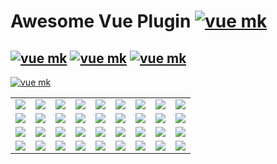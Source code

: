 # Awesome Vue Plugin  [![vue mk](https://img.shields.io/badge/awesome--vue-plugin-blue.svg)]() 
 [![vue mk](https://img.shields.io/badge/Powered-By-blue.svg)]() [![vue mk](https://img.shields.io/badge/code4mk-.com-brightgreen.svg)]()
 [![vue mk](https://img.shields.io/badge/%40-code4mk-brightgreen.svg)]()
---

[![vue mk](https://img.shields.io/badge/click-badge-%23ff69b4.svg)]()

<table>
<tr>
  <td><a href="https://github.com/search?q=topic%3Avue-mk-form+fork%3Atrue+org%3Avue-mk&type=Repositories" ><img src="https://img.shields.io/badge/vue--mk-form-red.svg" border:1px solid #999;" ></a></td>
  <td><a href="#j" ><img src="https://img.shields.io/badge/vue--mk-form-red.svg" border:1px solid #999;" ></a></td>
  <td><a href="#j" ><img src="https://img.shields.io/badge/vue--mk-form-red.svg" border:1px solid #999;" ></a></td>
  <td><a href="#j" ><img src="https://img.shields.io/badge/vue--mk-form-red.svg" border:1px solid #999;" ></a></td>
  <td><a href="#j" ><img src="https://img.shields.io/badge/vue--mk-form-red.svg" border:1px solid #999;" ></a></td>
    <td><a href="#j" ><img src="https://img.shields.io/badge/vue--mk-form-red.svg" border:1px solid #999;" ></a></td>
  <td><a href="#j" ><img src="https://img.shields.io/badge/vue--mk-form-red.svg" border:1px solid #999;" ></a></td>
  <td><a href="#j" ><img src="https://img.shields.io/badge/vue--mk-form-red.svg" border:1px solid #999;" ></a></td>
  <td><a href="#j" ><img src="https://img.shields.io/badge/vue--mk-form-red.svg" border:1px solid #999;" ></a></td>
</tr>
<tr>
  <td><a href="https://github.com/search?q=topic%3Avue-mk-form+fork%3Atrue+org%3Avue-mk&type=Repositories" ><img src="https://img.shields.io/badge/vue--mk-form-red.svg" border:1px solid #999;" ></a></td>
  <td><a href="#j" ><img src="https://img.shields.io/badge/vue--mk-form-red.svg" border:1px solid #999;" ></a></td>
  <td><a href="#j" ><img src="https://img.shields.io/badge/vue--mk-form-red.svg" border:1px solid #999;" ></a></td>
  <td><a href="#j" ><img src="https://img.shields.io/badge/vue--mk-form-red.svg" border:1px solid #999;" ></a></td>
  <td><a href="#j" ><img src="https://img.shields.io/badge/vue--mk-form-red.svg" border:1px solid #999;" ></a></td>
    <td><a href="#j" ><img src="https://img.shields.io/badge/vue--mk-form-red.svg" border:1px solid #999;" ></a></td>
  <td><a href="#j" ><img src="https://img.shields.io/badge/vue--mk-form-red.svg" border:1px solid #999;" ></a></td>
  <td><a href="#j" ><img src="https://img.shields.io/badge/vue--mk-form-red.svg" border:1px solid #999;" ></a></td>
  <td><a href="#j" ><img src="https://img.shields.io/badge/vue--mk-form-red.svg" border:1px solid #999;" ></a></td>
</tr>
  
  
<tr>
  <td><a href="https://github.com/search?q=topic%3Avue-mk-form+fork%3Atrue+org%3Avue-mk&type=Repositories" ><img src="https://img.shields.io/badge/vue--mk-form-red.svg" border:1px solid #999;" ></a></td>
  <td><a href="#j" ><img src="https://img.shields.io/badge/vue--mk-form-red.svg" border:1px solid #999;" ></a></td>
  <td><a href="#j" ><img src="https://img.shields.io/badge/vue--mk-form-red.svg" border:1px solid #999;" ></a></td>
  <td><a href="#j" ><img src="https://img.shields.io/badge/vue--mk-form-red.svg" border:1px solid #999;" ></a></td>
  <td><a href="#j" ><img src="https://img.shields.io/badge/vue--mk-form-red.svg" border:1px solid #999;" ></a></td>
    <td><a href="#j" ><img src="https://img.shields.io/badge/vue--mk-form-red.svg" border:1px solid #999;" ></a></td>
  <td><a href="#j" ><img src="https://img.shields.io/badge/vue--mk-form-red.svg" border:1px solid #999;" ></a></td>
  <td><a href="#j" ><img src="https://img.shields.io/badge/vue--mk-form-red.svg" border:1px solid #999;" ></a></td>
  <td><a href="#j" ><img src="https://img.shields.io/badge/vue--mk-form-red.svg" border:1px solid #999;" ></a></td>
</tr>
    
<tr>
  <td><a href="https://github.com/search?q=topic%3Avue-mk-form+fork%3Atrue+org%3Avue-mk&type=Repositories" ><img src="https://img.shields.io/badge/vue--mk-form-red.svg" border:1px solid #999;" ></a></td>
  <td><a href="#j" ><img src="https://img.shields.io/badge/vue--mk-form-red.svg" border:1px solid #999;" ></a></td>
  <td><a href="#j" ><img src="https://img.shields.io/badge/vue--mk-form-red.svg" border:1px solid #999;" ></a></td>
  <td><a href="#j" ><img src="https://img.shields.io/badge/vue--mk-form-red.svg" border:1px solid #999;" ></a></td>
  <td><a href="#j" ><img src="https://img.shields.io/badge/vue--mk-form-red.svg" border:1px solid #999;" ></a></td>
    <td><a href="#j" ><img src="https://img.shields.io/badge/vue--mk-form-red.svg" border:1px solid #999;" ></a></td>
  <td><a href="#j" ><img src="https://img.shields.io/badge/vue--mk-form-red.svg" border:1px solid #999;" ></a></td>
  <td><a href="#j" ><img src="https://img.shields.io/badge/vue--mk-form-red.svg" border:1px solid #999;" ></a></td>
  <td><a href="#j" ><img src="https://img.shields.io/badge/vue--mk-form-red.svg" border:1px solid #999;" ></a></td>
</tr>

</table>


